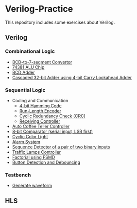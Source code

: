# Verilog-Practice
This repository includes some exercises about Verilog.

## Verilog
### Combinational Logic
- [BCD-to-7-segment Convertor](System_Modeling/BCD-to-7-segment_Convertor/)
- [74381 ALU Chip](System_Modeling/74381_ALU_Chip/)
- [BCD Adder](System_Modeling/BCD_Adder/)
- [Cascaded 32-bit Adder using 4-bit Carry Lookahead Adder](System_Modeling/Cascaded_32-bit_Adder/)

### Sequential Logic
- Coding and Communication
  - [4-bit Hamming Code](./FSM_and_FSMD/HammingCode/)
  - [Run-Length Encoder](./FSM_and_FSMD/RunLengthEncoder/)
  - [Cyclic Redundancy Check (CRC)](./FSM_and_FSMD/CRC8/)
  - [Receiving Controller](./FSM_and_FSMD/ReceivingController/)
- [Auto Coffee Teller Controller](./FSM_and_FSMD/CoffeeTeller/)
- [8-bit Comparator (serial input, LSB first)](./FSM_and_FSMD/Comparator/)
- [Cyclic Color Light](./FSM_and_FSMD/CyclicColorLight/)
- [Alarm System](./FSM_and_FSMD/AlarmSystem/)
- [Sequence Detector of a pair of two binary inputs](./FSM_and_FSMD/SequenceDetector/)
- [Traffic Lamps Controller](./FSM_and_FSMD/TrafficLamps/)
- [Factorial using FSMD](./FSM_and_FSMD/Factorial/)
- [Button Detection and Debouncing](./FSM_and_FSMD/ButtonDetection/)

### Testbench
- [Generate waveform](System_Modeling/Testbench_waveform/)

## HLS